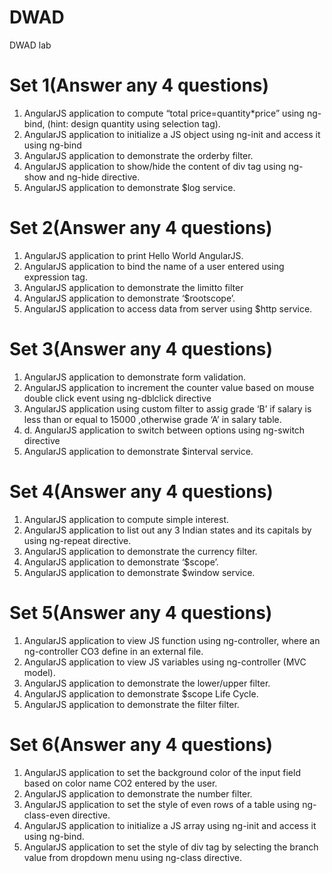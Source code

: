 # DWAD
DWAD lab
# Set 1(Answer any 4 questions)
1. AngularJS application to compute “total price=quantity*price” using ng-bind, (hint: design quantity using selection tag).
2. AngularJS application to initialize a JS object using ng-init and access it using ng-bind
3. AngularJS application to demonstrate the orderby filter.
4. AngularJS application to show/hide the content of div tag using ng-show and ng-hide directive.
5. AngularJS application to demonstrate $log service.

# Set 2(Answer any 4 questions)
1. AngularJS application to print Hello World AngularJS.
2. AngularJS application to bind the name of a user entered using expression tag.
3. AngularJS application to demonstrate the limitto filter
4. AngularJS application to demonstrate ‘$rootscope’.
5. AngularJS application to access data from server using $http service.

# Set 3(Answer any 4 questions)
1. AngularJS application to demonstrate form validation.
2. AngularJS application to increment the counter value based on mouse double click event using ng-dblclick directive
3. AngularJS application using custom filter to assig grade ‘B’ if salary is less than or equal to 15000 ,otherwise grade ‘A’ in salary table.
4. d. AngularJS application to switch between options using ng-switch directive
5. AngularJS application to demonstrate $interval service.

# Set 4(Answer any 4 questions)
1. AngularJS application to compute simple interest.
2. AngularJS application to list out any 3 Indian states and its capitals by using ng-repeat directive.
3. AngularJS application to demonstrate the currency filter.
4. AngularJS application to demonstrate ‘$scope’.
5. AngularJS application to demonstrate $window service.

# Set 5(Answer any 4 questions)
1. AngularJS application to view JS function using ng-controller, where an ng-controller CO3 define in an external file.
2. AngularJS application to view JS variables using ng-controller (MVC model).
3. AngularJS application to demonstrate the lower/upper filter.
4. AngularJS application to demonstrate $scope Life Cycle.
5. AngularJS application to demonstrate the filter filter.

# Set 6(Answer any 4 questions)
1. AngularJS application to set the background color of the input field based on color name CO2 entered by the user.
2. AngularJS application to demonstrate the number filter.
3. AngularJS application to set the style of even rows of a table using ng-class-even directive.
4. AngularJS application to initialize a JS array using ng-init and access it using ng-bind.
5. AngularJS application to set the style of div tag by selecting the branch value from dropdown menu using ng-class directive.
